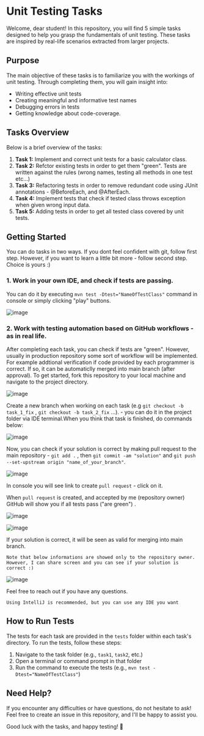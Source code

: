 # Unit Testing Tasks

Welcome, dear student! In this repository, you will find 5 simple tasks designed to help you grasp the fundamentals of unit testing. These tasks are inspired by real-life scenarios extracted from larger projects.

## Purpose
The main objective of these tasks is to familiarize you with the workings of unit testing. Through completing them, you will gain insight into:

- Writing effective unit tests
- Creating meaningful and informative test names
- Debugging errors in tests
- Getting knowledge about code-coverage.

## Tasks Overview
Below is a brief overview of the tasks:

1. **Task 1:** Implement and correct unit tests for a basic calculator class.
2. **Task 2:** Refctor existing tests in order to get them "green". Tests are written against the rules (wrong names, testing all methods in one test etc...)
3. **Task 3:** Refactoring tests in order to remove redundant code using JUnit annotations - @BeforeEach, and @AfterEach.
4. **Task 4:** Implement tests that check if tested class throws exception when given wrong input data.
5. **Task 5:** Adding tests in order to get all tested class covered by unit tests. 

## Getting Started
You can do tasks in two ways. If you dont feel confident with git, follow first step. However,  if you want to learn a little bit more - follow second step. Choice is yours :)

### 1. Work in your own IDE, and check if tests are passing. 

You can do it by executing `mvn test -Dtest="NameOfTestClass"` command in console or simply clicking "play" buttons.

![image](https://github.com/ursus164/ProjectJPWP/assets/101526933/af2a9fba-22c5-423c-a288-2ca852a362ca)


### 2. Work with testing automation based on GitHub workflows - as in real life.
  
After completing each task, you can check if tests are "green". However, usually in production repository some sort of workflow will be implemented. For example addtional verification if code provided by each programmer is correct. If so, it can be automaticlly merged into main branch (after approval). To get started, fork this repository to your local machine and navigate to the project directory. 

![image](https://github.com/ursus164/ProjectJPWP/assets/101526933/9f70c5c7-8c66-4bac-b5d9-f8dc03bcc17f)

Create a new branch when working on each task (e.g `git checkout -b task_1_fix` , `git checkout -b task_2_fix` ...). - you can do it in the project folder via IDE terminal.When you think that task is finished, do commands below:

![image](https://github.com/ursus164/ProjectJPWP/assets/101526933/457d17ad-b9d9-4909-a35e-66c5f3165d74)


Now, you can check if your solution is correct by making pull request to the main repository -  `git add .` , then `git commit -am "solution"` and `git push --set-upstream origin "name_of_your_branch"`. 

![image](https://github.com/ursus164/ProjectJPWP/assets/101526933/3de7e9c1-4e82-4787-87cd-98d5075c8393)


In console you will see link to create `pull request` - click on it. 

When `pull request` is created, and accepted by me (repository owner) GitHub will show you if all tests pass ("are green") .

![image](https://github.com/ursus164/ProjectJPWP/assets/101526933/e5b6be46-c760-4392-b9f8-29d8d61075c3)

![image](https://github.com/ursus164/ProjectJPWP/assets/101526933/65483407-3ebc-467f-9595-e1d9435fc297)

If your solution is correct, it will be seen as valid for merging into main branch.

`Note that below informations are showed only to the repository owner. However, I can share screen and you can see if your solution is correct :)`

![image](https://github.com/ursus164/ProjectJPWP/assets/101526933/a4235f08-ce93-44b3-823e-569d720ab446)

Feel free to reach out if you have any questions.

`Using IntelliJ is recommended, but you can use any IDE you want`

## How to Run Tests
The tests for each task are provided in the `tests` folder within each task's directory. To run the tests, follow these steps:

1. Navigate to the task folder (e.g., `task1`, `task2`, etc.)
2. Open a terminal or command prompt in that folder
3. Run the command to execute the tests (e.g., `mvn test -Dtest="NameOfTestClass"`)

## Need Help?
If you encounter any difficulties or have questions, do not hesitate to ask! Feel free to create an issue in this repository, and I'll be happy to assist you.

Good luck with the tasks, and happy testing! 🚀
